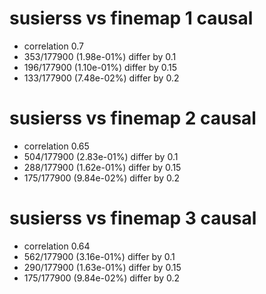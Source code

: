 # susierss vs finemap  1 causal

- correlation 0.7
- 353/177900 (1.98e-01%) differ by 0.1
- 196/177900 (1.10e-01%) differ by 0.15
- 133/177900 (7.48e-02%) differ by 0.2


# susierss vs finemap  2 causal

- correlation 0.65
- 504/177900 (2.83e-01%) differ by 0.1
- 288/177900 (1.62e-01%) differ by 0.15
- 175/177900 (9.84e-02%) differ by 0.2


# susierss vs finemap  3 causal

- correlation 0.64
- 562/177900 (3.16e-01%) differ by 0.1
- 290/177900 (1.63e-01%) differ by 0.15
- 175/177900 (9.84e-02%) differ by 0.2


